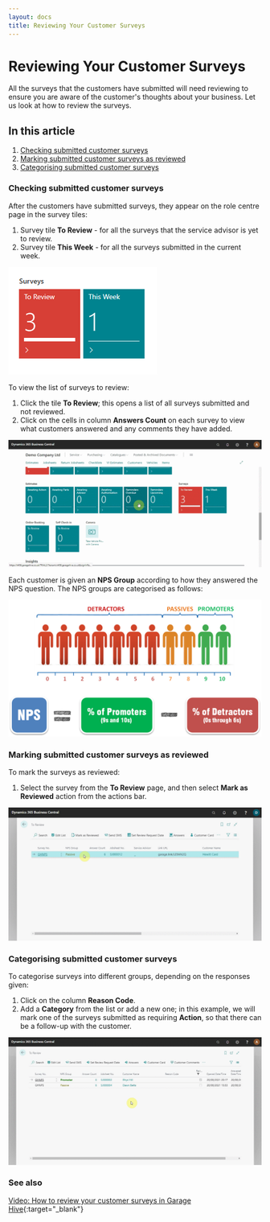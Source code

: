 ```yaml
---
layout: docs
title: Reviewing Your Customer Surveys
---
```


#   Reviewing Your Customer Surveys
All the surveys that the customers have submitted will need reviewing to ensure you are aware of the customer's thoughts about your business. Let us look at how to review the surveys.

## In this article
1. [Checking submitted customer surveys](#checking-submitted-customer-surveys)
2. [Marking submitted customer surveys as reviewed](#marking-submitted-customer-surveys-as-reviewed)
3. [Categorising submitted customer surveys](#categorising-submitted-customer-surveys)

###  Checking submitted customer surveys
After the customers have submitted surveys, they appear on the role centre page in the survey tiles: 
1. Survey tile **To Review** - for all the surveys that the service advisor is yet to review.
2. Survey tile **This Week** - for all the surveys submitted in the current week.

![](media/garagehive-surveys-customer-tiles.png)

To view the list of surveys to review:
1. Click the tile **To Review**; this opens a list of all surveys submitted and not reviewed.
2. Click on the cells in column **Answers Count** on each survey to view what customers answered and any comments they have added.

![](media/garagehive-surveys-customer9.gif)

Each customer is given an **NPS Group** according to how they answered the NPS question. The NPS groups are categorised as follows:

![](media/garagehive-surveys-customer-nps.png)

### Marking submitted customer surveys as reviewed
To mark the surveys as reviewed:
1. Select the survey from the **To Review** page, and then select **Mark as Reviewed** action from the actions bar.

![](media/garagehive-surveys-customer10.gif)

### Categorising submitted customer surveys
To categorise surveys into different groups, depending on the responses given: 
1. Click on the column **Reason Code**.
2. Add a **Category** from the list or add a new one; in this example, we will mark one of the surveys submitted as requiring **Action**, so that there can be a follow-up with the customer.

![](media/garagehive-surveys-customer11.gif)

### See also

[Video: How to review your customer surveys in Garage Hive](https://www.youtube.com/watch?v=UWpPgs-rJJg&t=136s){:target="_blank"}

